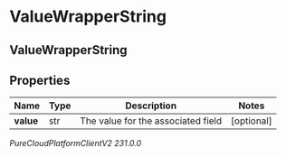 # ValueWrapperString

## ValueWrapperString

## Properties

|Name | Type | Description | Notes|
|------------ | ------------- | ------------- | -------------|
| **value** | str | The value for the associated field | [optional] |



_PureCloudPlatformClientV2 231.0.0_
